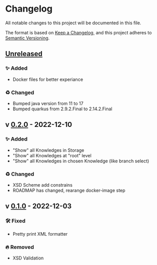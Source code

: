 # Changelog

All notable changes to this project will be documented in this file.

The format is based on [Keep a Changelog](https://keepachangelog.com/en/1.0.0/),
and this project adheres to [Semantic Versioning](https://semver.org/spec/v2.0.0.html).

[//]: <> (✨ Added, 🛠 Fixed, ♻ Changed, 🔥 Removed)

## [Unreleased]

### ✨ Added

- Docker files for better experiance

### ♻ Changed

- Bumped java version from 11 to 17
- Bumped quarkus from 2.9.2.Final to 2.14.2.Final

## v [0.2.0] - 2022-12-10

### ✨ Added

- "Show" all Knowledges in Storage
- "Show" all Knowledges at "root" level
- "Show" all Knowledges in chosen Knowledge (like branch select)

### ♻ Changed

- XSD Scheme add constrains
- ROADMAP has changed, rearange docker-image step

## v [0.1.0] - 2022-12-03

### 🛠 Fixed

- Pretty print XML formatter

### 🔥 Removed

- XSD Validation

[unreleased]: https://github.com/miroque/pp-model-concept-01/compare/0.2.0..HEAD

[0.2.0]: https://github.com/miroque/pp-model-concept-01/releases/tag/0.2.0
[0.1.0]: https://github.com/miroque/pp-model-concept-01/releases/tag/0.1.0

